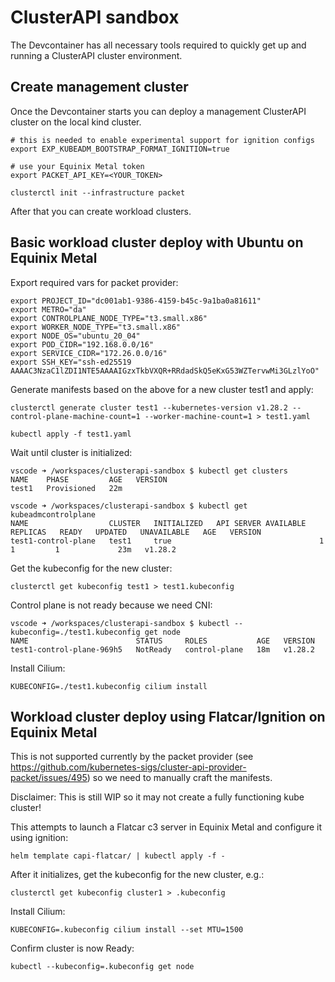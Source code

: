 # ClusterAPI sandbox

The Devcontainer has all necessary tools required to quickly get up and running a ClusterAPI cluster environment.

## Create management cluster

Once the Devcontainer starts you can deploy a management ClusterAPI cluster on the local kind cluster.

```
# this is needed to enable experimental support for ignition configs
export EXP_KUBEADM_BOOTSTRAP_FORMAT_IGNITION=true

# use your Equinix Metal token
export PACKET_API_KEY=<YOUR_TOKEN>

clusterctl init --infrastructure packet
```

After that you can create workload clusters.


## Basic workload cluster deploy with Ubuntu on Equinix Metal

Export required vars for packet provider:
```
export PROJECT_ID="dc001ab1-9386-4159-b45c-9a1ba0a81611"
export METRO="da"
export CONTROLPLANE_NODE_TYPE="t3.small.x86"
export WORKER_NODE_TYPE="t3.small.x86"
export NODE_OS="ubuntu_20_04"
export POD_CIDR="192.168.0.0/16"
export SERVICE_CIDR="172.26.0.0/16"
export SSH_KEY="ssh-ed25519 AAAAC3NzaC1lZDI1NTE5AAAAIGzxTkbVXQR+RRdadSkQ5eKxG53WZTervwMi3GLzlYoO"
```

Generate manifests based on the above for a new cluster test1 and apply:
```
clusterctl generate cluster test1 --kubernetes-version v1.28.2 --control-plane-machine-count=1 --worker-machine-count=1 > test1.yaml

kubectl apply -f test1.yaml
```

Wait until cluster is initialized:
```
vscode ➜ /workspaces/clusterapi-sandbox $ kubectl get clusters
NAME    PHASE         AGE   VERSION
test1   Provisioned   22m   

vscode ➜ /workspaces/clusterapi-sandbox $ kubectl get kubeadmcontrolplane
NAME                  CLUSTER   INITIALIZED   API SERVER AVAILABLE   REPLICAS   READY   UPDATED   UNAVAILABLE   AGE   VERSION
test1-control-plane   test1     true                                 1                  1         1             23m   v1.28.2
```

Get the kubeconfig for the new cluster:
```
clusterctl get kubeconfig test1 > test1.kubeconfig
```

Control plane is not ready because we need CNI:
```
vscode ➜ /workspaces/clusterapi-sandbox $ kubectl --kubeconfig=./test1.kubeconfig get node
NAME                        STATUS     ROLES           AGE   VERSION
test1-control-plane-969h5   NotReady   control-plane   18m   v1.28.2
```

Install Cilium:
```
KUBECONFIG=./test1.kubeconfig cilium install
```

## Workload cluster deploy using Flatcar/Ignition on Equinix Metal

This is not supported currently by the packet provider (see https://github.com/kubernetes-sigs/cluster-api-provider-packet/issues/495) so we need to manually craft the manifests.

Disclaimer: This is still WIP so it may not create a fully functioning kube cluster!

This attempts to launch a Flatcar c3 server in Equinix Metal and configure it using ignition:
```
helm template capi-flatcar/ | kubectl apply -f -
```

After it initializes, get the kubeconfig for the new cluster, e.g.:
```
clusterctl get kubeconfig cluster1 > .kubeconfig
```

Install Cilium:
```
KUBECONFIG=.kubeconfig cilium install --set MTU=1500
```

Confirm cluster is now Ready:
```
kubectl --kubeconfig=.kubeconfig get node
```

